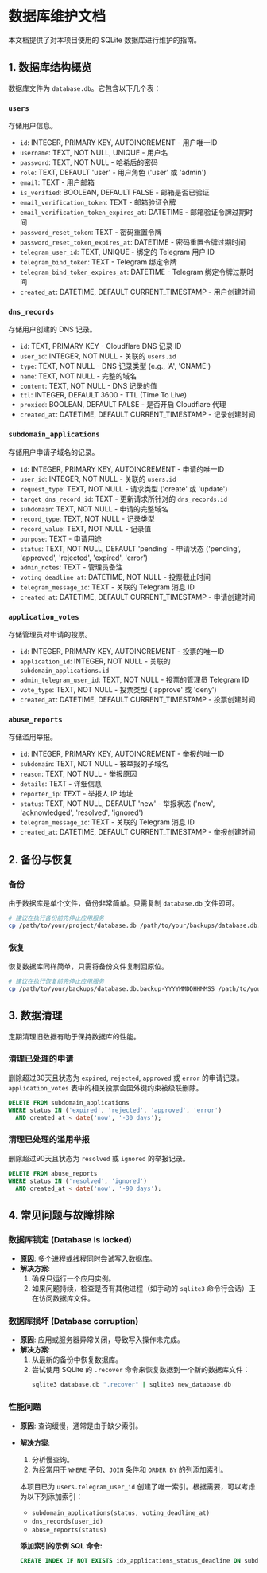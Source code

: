 # 数据库维护文档

本文档提供了对本项目使用的 SQLite 数据库进行维护的指南。

## 1. 数据库结构概览

数据库文件为 `database.db`。它包含以下几个表：

### `users`

存储用户信息。

- `id`: INTEGER, PRIMARY KEY, AUTOINCREMENT - 用户唯一ID
- `username`: TEXT, NOT NULL, UNIQUE - 用户名
- `password`: TEXT, NOT NULL - 哈希后的密码
- `role`: TEXT, DEFAULT 'user' - 用户角色 ('user' 或 'admin')
- `email`: TEXT - 用户邮箱
- `is_verified`: BOOLEAN, DEFAULT FALSE - 邮箱是否已验证
- `email_verification_token`: TEXT - 邮箱验证令牌
- `email_verification_token_expires_at`: DATETIME - 邮箱验证令牌过期时间
- `password_reset_token`: TEXT - 密码重置令牌
- `password_reset_token_expires_at`: DATETIME - 密码重置令牌过期时间
- `telegram_user_id`: TEXT, UNIQUE - 绑定的 Telegram 用户 ID
- `telegram_bind_token`: TEXT - Telegram 绑定令牌
- `telegram_bind_token_expires_at`: DATETIME - Telegram 绑定令牌过期时间
- `created_at`: DATETIME, DEFAULT CURRENT_TIMESTAMP - 用户创建时间

### `dns_records`

存储用户创建的 DNS 记录。

- `id`: TEXT, PRIMARY KEY - Cloudflare DNS 记录 ID
- `user_id`: INTEGER, NOT NULL - 关联的 `users.id`
- `type`: TEXT, NOT NULL - DNS 记录类型 (e.g., 'A', 'CNAME')
- `name`: TEXT, NOT NULL - 完整的域名
- `content`: TEXT, NOT NULL - DNS 记录的值
- `ttl`: INTEGER, DEFAULT 3600 - TTL (Time To Live)
- `proxied`: BOOLEAN, DEFAULT FALSE - 是否开启 Cloudflare 代理
- `created_at`: DATETIME, DEFAULT CURRENT_TIMESTAMP - 记录创建时间

### `subdomain_applications`

存储用户申请子域名的记录。

- `id`: INTEGER, PRIMARY KEY, AUTOINCREMENT - 申请的唯一ID
- `user_id`: INTEGER, NOT NULL - 关联的 `users.id`
- `request_type`: TEXT, NOT NULL - 请求类型 ('create' 或 'update')
- `target_dns_record_id`: TEXT - 更新请求所针对的 `dns_records.id`
- `subdomain`: TEXT, NOT NULL - 申请的完整域名
- `record_type`: TEXT, NOT NULL - 记录类型
- `record_value`: TEXT, NOT NULL - 记录值
- `purpose`: TEXT - 申请用途
- `status`: TEXT, NOT NULL, DEFAULT 'pending' - 申请状态 ('pending', 'approved', 'rejected', 'expired', 'error')
- `admin_notes`: TEXT - 管理员备注
- `voting_deadline_at`: DATETIME, NOT NULL - 投票截止时间
- `telegram_message_id`: TEXT - 关联的 Telegram 消息 ID
- `created_at`: DATETIME, DEFAULT CURRENT_TIMESTAMP - 申请创建时间

### `application_votes`

存储管理员对申请的投票。

- `id`: INTEGER, PRIMARY KEY, AUTOINCREMENT - 投票的唯一ID
- `application_id`: INTEGER, NOT NULL - 关联的 `subdomain_applications.id`
- `admin_telegram_user_id`: TEXT, NOT NULL - 投票的管理员 Telegram ID
- `vote_type`: TEXT, NOT NULL - 投票类型 ('approve' 或 'deny')
- `created_at`: DATETIME, DEFAULT CURRENT_TIMESTAMP - 投票创建时间

### `abuse_reports`

存储滥用举报。

- `id`: INTEGER, PRIMARY KEY, AUTOINCREMENT - 举报的唯一ID
- `subdomain`: TEXT, NOT NULL - 被举报的子域名
- `reason`: TEXT, NOT NULL - 举报原因
- `details`: TEXT - 详细信息
- `reporter_ip`: TEXT - 举报人 IP 地址
- `status`: TEXT, NOT NULL, DEFAULT 'new' - 举报状态 ('new', 'acknowledged', 'resolved', 'ignored')
- `telegram_message_id`: TEXT - 关联的 Telegram 消息 ID
- `created_at`: DATETIME, DEFAULT CURRENT_TIMESTAMP - 举报创建时间

## 2. 备份与恢复

### 备份

由于数据库是单个文件，备份非常简单。只需复制 `database.db` 文件即可。

```bash
# 建议在执行备份前先停止应用服务
cp /path/to/your/project/database.db /path/to/your/backups/database.db.backup-$(date +%Y%m%d%H%M%S)
```

### 恢复

恢复数据库同样简单，只需将备份文件复制回原位。

```bash
# 建议在执行恢复前先停止应用服务
cp /path/to/your/backups/database.db.backup-YYYYMMDDHHMMSS /path/to/your/project/database.db
```

## 3. 数据清理

定期清理旧数据有助于保持数据库的性能。

### 清理已处理的申请

删除超过30天且状态为 `expired`, `rejected`, `approved` 或 `error` 的申请记录。`application_votes` 表中的相关投票会因外键约束被级联删除。

```sql
DELETE FROM subdomain_applications
WHERE status IN ('expired', 'rejected', 'approved', 'error')
  AND created_at < date('now', '-30 days');
```

### 清理已处理的滥用举报

删除超过90天且状态为 `resolved` 或 `ignored` 的举报记录。

```sql
DELETE FROM abuse_reports
WHERE status IN ('resolved', 'ignored')
  AND created_at < date('now', '-90 days');
```

## 4. 常见问题与故障排除

### 数据库锁定 (Database is locked)

- **原因**: 多个进程或线程同时尝试写入数据库。
- **解决方案**:
    1.  确保只运行一个应用实例。
    2.  如果问题持续，检查是否有其他进程（如手动的 `sqlite3` 命令行会话）正在访问数据库文件。

### 数据库损坏 (Database corruption)

- **原因**: 应用或服务器异常关闭，导致写入操作未完成。
- **解决方案**:
    1.  从最新的备份中恢复数据库。
    2.  尝试使用 SQLite 的 `.recover` 命令来恢复数据到一个新的数据库文件：
        ```bash
        sqlite3 database.db ".recover" | sqlite3 new_database.db
        ```

### 性能问题

- **原因**: 查询缓慢，通常是由于缺少索引。
- **解决方案**:
    1.  分析慢查询。
    2.  为经常用于 `WHERE` 子句、`JOIN` 条件和 `ORDER BY` 的列添加索引。

    本项目已为 `users.telegram_user_id` 创建了唯一索引。根据需要，可以考虑为以下列添加索引：
    - `subdomain_applications(status, voting_deadline_at)`
    - `dns_records(user_id)`
    - `abuse_reports(status)`

    **添加索引的示例 SQL 命令:**
    ```sql
    CREATE INDEX IF NOT EXISTS idx_applications_status_deadline ON subdomain_applications (status, voting_deadline_at);
    ```
